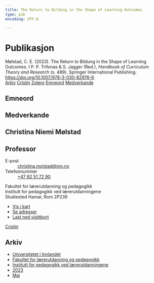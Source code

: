 ```yaml
---
title: The Return to Bildung in the Shape of Learning Outcomes
type: pub
encoding: UTF-8

---
```

<h1>Publikasjon</h1>
<article id="csl-bib-container-ZGDGBUHI" class="csl-bib-container">
  <div class="csl-bib-body"> <div class="csl-entry">Mølstad, C. E. (2023). The Return to Bildung in the Shape of Learning Outcomes. I P. P. Trifonas &#38; S. Jagger (Red.), <i>Handbook of Curriculum Theory and Research</i> (s. 489). Springer International Publishing. <a href="https://doi.org/10.1007/978-3-030-82976-6">https://doi.org/10.1007/978-3-030-82976-6</a></div> </div>
  <div class="csl-bib-buttons">
    <a href="#taxonomy-article-ZGDGBUHI" alt="archive" class="csl-bib-button">Arkiv</a>
    <a href="https://app.cristin.no/results/show.jsf?id=2146281" alt="Cristin" class="csl-bib-button">Cristin</a>
    <a href="http://zotero.org/groups/5881554/items/ZGDGBUHI" alt="Zotero" class="csl-bib-button">Zotero</a>
    <a href="#keywords-article-ZGDGBUHI" alt="keywords" class="csl-bib-button">Emneord</a>
    <a href="#contributors-article-ZGDGBUHI" alt="contributors" class="csl-bib-button">Medverkande</a>
  </div>
  <div id="csl-bib-meta-container-ZGDGBUHI"></div>
</article>
<div id="csl-bib-meta-ZGDGBUHI" class="csl-bib-meta">
  <article id="keywords-article-ZGDGBUHI" class="keywords-article">
    <h1>Emneord</h1>
    
  </article>
  <article id="contributors-article-ZGDGBUHI" class="contributors-article">
    <h1>Medverkande</h1>
    <div class="personas"> <div class="vrtx-hinn-person-card"> <div class="photo"> <i class="lar la-user-circle missing-person"></i> </div> <div class="info"> <hgroup><h1>Christina Niemi Mølstad</h1> <h2>Professor</h2> </hgroup><dl> <dt>E-post</dt> <dd> <a href="mailto:christina.molstad@inn.no">christina.molstad@inn.no</a> </dd> <dt>Telefonnummer</dt> <dd><a href="tel:+4762517290"> +47 62 51 72 90 </a></dd> </dl> <p> Fakultet for lærerutdanning og pedagogikk<br> Institutt for pedagogikk ved lærerutdanningene<br> Studiested Hamar, Rom 2P239 </p> <ul class="vrtx-hinn-links"> <li><a href="https://www.google.com/maps?q=60.796004,11.072099">Vis i kart</a></li> <li><a href="https://www.inn.no/finn-en-ansatt/christina-molstad.html#vrtx-hinn-addresses">Se adresser</a></li> <li><a href="https://www.inn.no/finn-en-ansatt/christina-molstad.html?vrtx=vcf">Last ned visittkort</a></li> </ul> </div> </div> <a href="https://app.cristin.no/persons/show.jsf?id=5325" alt="Cristin URL" class="personas-cristin">Cristin</a> </div>
  </article>
  <article id="taxonomy-article-ZGDGBUHI" class="taxonomy-article">
    <h1>Arkiv</h1>
    <ul>
      <li><a href="{{< params subfolder >}}nn/archive/?key=3DCRN523">Universitetet i Innlandet</a></li>
      <li><a href="{{< params subfolder >}}nn/archive/?key=WYNZA47F">Fakultet for lærerutdanning og pedagogikk</a></li>
      <li><a href="{{< params subfolder >}}nn/archive/?key=BKPR6TE7">Institutt for pedagogikk ved lærerutdanningene</a></li>
      <li><a href="{{< params subfolder >}}nn/archive/?key=TKXB7BTS">2023</a></li>
      <li><a href="{{< params subfolder >}}nn/archive/?key=NCV4RS7L">Mai</a></li>
    </ul>
  </article>
</div>
